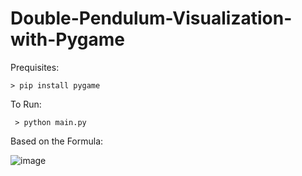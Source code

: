 # Double-Pendulum-Visualization-with-Pygame

Prequisites:

    > pip install pygame 
    
    
To Run:

     > python main.py
     
Based on the Formula:

![image](https://user-images.githubusercontent.com/73174341/119471272-6afa8f80-bd49-11eb-933f-aa229e784ebc.png)
